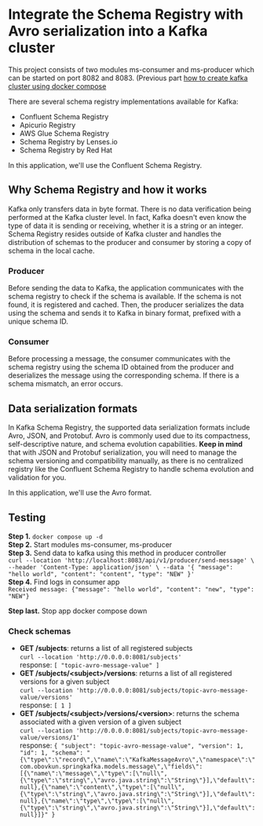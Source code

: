 # Integrate the Schema Registry with Avro serialization into a Kafka cluster

This project consists of two modules ms-consumer and ms-producer which can be started on port 8082 and 8083. (Previous part [how to create kafka cluster using docker compose](https://github.com/orb48/springkafka) 

There are several schema registry implementations available for Kafka:
* Confluent Schema Registry
* Apicurio Registry
* AWS Glue Schema Registry
* Schema Registry by Lenses.io
* Schema Registry by Red Hat
  
In this application, we'll use the Confluent Schema Registry.

## Why Schema Registry and how it works
Kafka only transfers data in byte format. There is no data verification being performed at the Kafka cluster level. In fact, Kafka doesn't even know the type of data it is sending or receiving, whether it is a string or an integer. Schema Registry resides outside of Kafka cluster and handles the distribution of schemas to the producer and consumer by storing a copy of schema in the local cache.

### Producer
Before sending the data to Kafka, the application communicates with the schema registry to check if the schema is available. If the schema is not found, it is registered and cached. Then, the producer serializes the data using the schema and sends it to Kafka in binary format, prefixed with a unique schema ID.

### Consumer
Before processing a message, the consumer communicates with the schema registry using the schema ID obtained from the producer and deserializes the message using the corresponding schema. If there is a schema mismatch, an error occurs.

## Data serialization formats

In Kafka Schema Registry, the supported data serialization formats include Avro, JSON, and Protobuf. Avro is commonly used due to its compactness, self-descriptive nature, and schema evolution capabilities. 
**Keep in mind** that with JSON and Protobuf serialization, you will need to manage the schema versioning and compatibility manually, as there is no centralized registry like the Confluent Schema Registry to handle schema evolution and validation for you.

In this application, we'll use the Avro format.

## Testing

**Step 1.** `docker compose up -d`  
**Step 2.** Start modules ms-consumer, ms-producer  
**Step 3.** Send data to kafka using this method in producer controller  
`curl --location 'http://localhost:8083/api/v1/producer/send-message' \
--header 'Content-Type: application/json' \
--data '{
    "message": "hello world",
    "content": "content",
    "type": "NEW"
}'`  
**Step 4.** Find logs in consumer app  
`Received message: {"message": "hello world", "content": "new", "type": "NEW"}` 

**Step last.** Stop app docker compose down  

### Check schemas
* **GET /subjects**: returns a list of all registered subjects  
`curl --location 'http://0.0.0.0:8081/subjects'`  
response: `[ "topic-avro-message-value" ]`
* **GET /subjects/\<subject\>/versions**: returns a list of all registered versions for a given subject   
`curl --location 'http://0.0.0.0:8081/subjects/topic-avro-message-value/versions'`   
response: `[ 1 ]`   
* **GET /subjects/\<subject\>/versions/\<version\>**: returns the schema associated with a given version of a given subject  
`curl --location 'http://0.0.0.0:8081/subjects/topic-avro-message-value/versions/1'`  
response: `{
    "subject": "topic-avro-message-value",
    "version": 1,
    "id": 1,
    "schema": "{\"type\":\"record\",\"name\":\"KafkaMessageAvro\",\"namespace\":\"com.obovkun.springkafka.models.message\",\"fields\":[{\"name\":\"message\",\"type\":[\"null\",{\"type\":\"string\",\"avro.java.string\":\"String\"}],\"default\":null},{\"name\":\"content\",\"type\":[\"null\",{\"type\":\"string\",\"avro.java.string\":\"String\"}],\"default\":null},{\"name\":\"type\",\"type\":[\"null\",{\"type\":\"string\",\"avro.java.string\":\"String\"}],\"default\":null}]}"
}`
